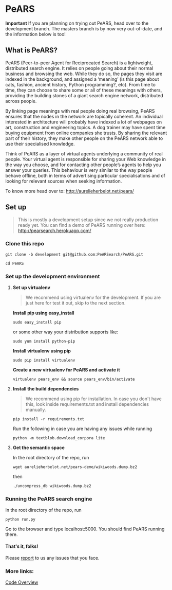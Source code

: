 # PeARS

**Important** If you are planning on trying out PeARS, head over to the development branch. The masters branch is by now very out-of-date, and the information below is too!

## What is PeARS?

PeARS (Peer-to-peer Agent for Reciprocated Search) is a lightweight, distributed search engine. It relies on people going about their normal business and browsing the web. While they do so, the pages they visit are indexed in the background, and assigned a ‘meaning’ (is this page about cats, fashion, ancient history, Python programming?, etc). From time to time, they can choose to share some or all of these meanings with others, providing the building stones of a giant search engine network, distributed across people.

By linking page meanings with real people doing real browsing, PeARS ensures that the nodes in the network are topically coherent. An individual interested in architecture will probably have indexed a lot of webpages on art, construction and engineering topics. A dog trainer may have spent time buying equipment from online companies she trusts. By sharing the relevant part of their history, they make other people on the PeARS network able to use their specialised knowledge.

Think of PeARS as a layer of virtual agents underlying a community of real people. Your virtual agent is responsible for sharing your Web knowledge in the way you choose, and for contacting other people’s agents to help you answer your queries. This behaviour is very similar to the way people behave offline, both in terms of advertising particular specialisations and of looking for relevant sources when seeking information.

To know more head over to: <a href="http://aurelieherbelot.net/pears/">http://aurelieherbelot.net/pears/</a>

## Set up
>This is mostly a development setup since we not really production ready yet. You can find a demo of PeARS running over here: http://pearsearch.herokuapp.com/

### Clone this repo

`git clone -b development git@github.com:PeARSearch/PeARS.git`

`cd PeARS`


### Set up the development environment

1. <b>Set up virtualenv</b>
    >We recommend using virtualenv for the development. If you are just here for test it out, skip to the next section.

    **Install pip using easy_install**

    `sudo easy_install pip`

    or some other way your distribution supports like:

    `sudo yum install python-pip`


    **Install virtualenv using pip**


    `sudo pip install virtualenv`


    **Create a new virtualenv for PeARS and activate it**


    `virtualenv pears_env && source pears_env/bin/activate`


2. <b>Install the build dependencies</b>

    >We recommend using pip for installation. In case you don't have this, look inside requirements.txt and install dependencies manually.

    `pip install -r requirements.txt`

    Run the following in case you are having any issues while running

    `python -m textblob.download_corpora lite`

3. <b>Get the semantic space</b>

   In the root directory of the repo, run

   `wget aurelieherbelot.net/pears-demo/wikiwoods.dump.bz2`

   then

   `./uncompress_db wikiwoods.dump.bz2`


### Running the PeARS search engine


In the root directory of the repo, run

`python run.py`

Go to the browser and type localhost:5000. You should find PeARS running there.




#### That's it, folks!

Please [report](https://github.com/PeARSearch/PeARS/issues) to us any issues that you face.


### More links:

[Code Overview](https://github.com/PeARSearch/PeARS/wiki/Code-overview)
